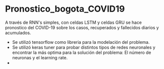 # Pronostico_bogota_COVID19

A través de RNN's simples, con celdas LSTM y celdas GRU se hace pronostico del COVID-19 sobre los casos, recuperados y fallecidos diarios y acumulados.

- Se utilizó tensorflow como libreria para la modelación del problema. 
- Se utilizó keras tuner para probar distintos tipos de redes neuronales y encontrar la más optima para la solución del problema: El número de neuronas y el learning rate. 
- 
